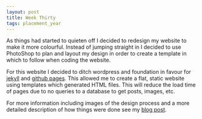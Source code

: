 ```yaml
---
layout: post
title: Week Thirty
tags: placement_year
---
```


As things had started to quieten off I decided to redesign my website to make it more colourful.
Instead of jumping straight in I decided to use PhotoShop to plan and layout my design in order to create a template in which to follow when coding the website.

For this website I decided to ditch wordpress and foundation in favour for [jekyll](http://jekyllrb.com/) and [github pages](https://pages.github.com/). This allowed me to create a flat, static website using templates which generated HTML files. This will reduce the load time of pages due to no queries to a database to get posts, images, etc.

For more information including images of the design process and a more detailed description of how things were done see my [blog post]({{site.url}}posts/heybenshort/).